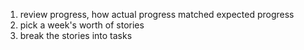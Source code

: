 1) review progress, how actual progress matched expected progress
2) pick a week's worth of stories
3) break the stories into tasks
